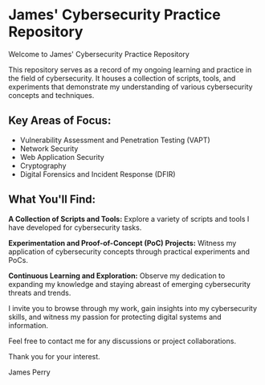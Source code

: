 # James' Cybersecurity Practice Repository

Welcome to James' Cybersecurity Practice Repository

This repository serves as a record of my ongoing learning and practice in the field of cybersecurity. It houses a collection of scripts, tools, and experiments that demonstrate my understanding of various cybersecurity concepts and techniques.

## Key Areas of Focus:

- Vulnerability Assessment and Penetration Testing (VAPT)
- Network Security
- Web Application Security
- Cryptography
- Digital Forensics and Incident Response (DFIR)

## What You'll Find:

**A Collection of Scripts and Tools:** Explore a variety of scripts and tools I have developed for cybersecurity tasks.

**Experimentation and Proof-of-Concept (PoC) Projects:** Witness my application of cybersecurity concepts through practical experiments and PoCs.

**Continuous Learning and Exploration:** Observe my dedication to expanding my knowledge and staying abreast of emerging cybersecurity threats and trends.

I invite you to browse through my work, gain insights into my cybersecurity skills, and witness my passion for protecting digital systems and information.

Feel free to contact me for any discussions or project collaborations.

Thank you for your interest.

James Perry
